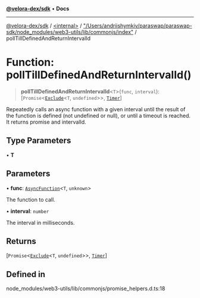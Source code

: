 [**@velora-dex/sdk**](../../../../README.md) • **Docs**

***

[@velora-dex/sdk](../../../../globals.md) / [\<internal\>](../../../README.md) / ["/Users/andriishymkiv/paraswap/paraswap-sdk/node\_modules/web3-utils/lib/commonjs/index"](../README.md) / pollTillDefinedAndReturnIntervalId

# Function: pollTillDefinedAndReturnIntervalId()

> **pollTillDefinedAndReturnIntervalId**\<`T`\>(`func`, `interval`): [`Promise`\<[`Exclude`](../../../type-aliases/Exclude.md)\<`T`, `undefined`\>\>, [`Timer`](../type-aliases/Timer.md)]

Repeatedly calls an async function with a given interval until the result of the function is defined (not undefined or null),
or until a timeout is reached. It returns promise and intervalId.

## Type Parameters

• **T**

## Parameters

• **func**: [`AsyncFunction`](../type-aliases/AsyncFunction.md)\<`T`, `unknown`\>

The function to call.

• **interval**: `number`

The interval in milliseconds.

## Returns

[`Promise`\<[`Exclude`](../../../type-aliases/Exclude.md)\<`T`, `undefined`\>\>, [`Timer`](../type-aliases/Timer.md)]

## Defined in

node\_modules/web3-utils/lib/commonjs/promise\_helpers.d.ts:18
